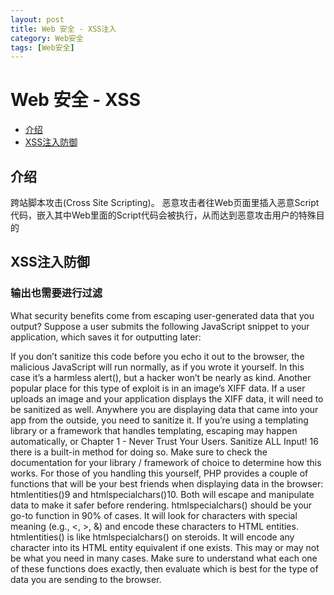 ```yaml
---
layout: post
title: Web 安全 - XSS注入
category: Web安全
tags: [Web安全]
---
```


# Web 安全 - XSS

- [介绍](#introduction)
- [XSS注入防御](#person-ssl)

<a name="introduction"></a>
## 介绍
跨站脚本攻击(Cross Site Scripting)。 恶意攻击者往Web页面里插入恶意Script代码，嵌入其中Web里面的Script代码会被执行，从而达到恶意攻击用户的特殊目的

## XSS注入防御
 
### 输出也需要进行过滤
What security benefits come from escaping user-generated data that you output? Suppose a user submits the following JavaScript snippet to your application, which saves it for outputting later:<script>alert('I am not sanitized!');</script>If you don’t sanitize this code before you echo it out to the browser, the malicious JavaScript will run normally, as if you wrote it yourself. In this case it’s a harmless alert(), but a hacker won’t be nearly as kind.Another popular place for this type of exploit is in an image’s XIFF data. If a user uploads an image and your application displays the XIFF data, it will need to be sanitized as well. Anywhere you are displaying data that came into your app from the outside, you need to sanitize it.If you’re using a templating library or a framework that handles templating, escaping may happen automatically, or
Chapter 1 - Never Trust Your Users. Sanitize ALL Input! 16there is a built-in method for doing so. Make sure to check the documentation for your library / framework of choice to determine how this works.For those of you handling this yourself, PHP provides a coupleof functions that will be your best friends when displaying data in the browser: htmlentities()9 and htmlspecialchars()10. Both will escape and manipulate data to make it safer before rendering.htmlspecialchars() should be your go-to function in 90% of cases. It will look for characters with special meaning (e.g., <, >, &) and encode these characters to HTML entities.htmlentities() is like htmlspecialchars() on steroids. It will encode any character into its HTML entity equivalent if one exists. This may or may not be what you need in many cases. Make sure to understand what each one of these functions does exactly, then evaluate which is best for the type of data you are sending to the browser.
